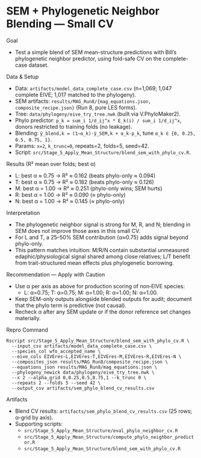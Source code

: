 # SEM + Phylogenetic Neighbor Blending — Small CV

Goal
- Test a simple blend of SEM mean-structure predictions with Bill’s phylogenetic neighbor predictor, using fold-safe CV on the complete-case dataset.

Data & Setup
- Data: `artifacts/model_data_complete_case.csv` (n=1,069; 1,047 complete EIVE; 1,017 matched to the phylogeny).
- SEM artifacts: `results/MAG_Run8/{mag_equations.json, composite_recipe.json}` (Run 8, pure LES forms).
- Tree: `data/phylogeny/eive_try_tree.nwk` (built via V.PhyloMaker2).
- Phylo predictor: `p_k = sum_i 1/d_ij^x * E_k(i) / sum_i 1/d_ij^x`, donors restricted to training folds (no leakage).
- Blending: `ŷ_blend,k = (1−α_k)·ŷ_SEM,k + α_k·p_k`, tune `α_k ∈ {0, 0.25, 0.5, 0.75, 1}`.
- Params: `x=2`, `k_trunc=0`, repeats=2, folds=5, seed=42.
- Script: `src/Stage_5_Apply_Mean_Structure/blend_sem_with_phylo_cv.R`.

Results (R² mean over folds; best α)
- L: best α ≈ 0.75 → R² ≈ 0.162 (beats phylo-only ≈ 0.094)
- T: best α ≈ 0.75 → R² ≈ 0.182 (beats phylo-only ≈ 0.126)
- M: best α = 1.00 → R² ≈ 0.251 (phylo-only wins; SEM hurts)
- R: best α = 1.00 → R² ≈ 0.090 (≈ phylo-only)
- N: best α = 1.00 → R² ≈ 0.145 (≈ phylo-only)

Interpretation
- The phylogenetic neighbor signal is strong for M, R, and N; blending in SEM does not improve those axes in this small CV.
- For L and T, a 25–50% SEM contribution (α≈0.75) adds signal beyond phylo-only.
- This pattern matches intuition: M/R/N contain substantial unmeasured edaphic/physiological signal shared among close relatives; L/T benefit from trait-structured mean effects plus phylogenetic borrowing.

Recommendation — Apply with Caution
- Use α per axis as above for production scoring of non‑EIVE species:
  - L: α=0.75; T: α=0.75; M: α=1.00; R: α=1.00; N: α=1.00.
- Keep SEM-only outputs alongside blended outputs for audit; document that the phylo term is predictive (not causal).
- Recheck α after any SEM update or if the donor reference set changes materially.

Repro Command
```
Rscript src/Stage_5_Apply_Mean_Structure/blend_sem_with_phylo_cv.R \
  --input_csv artifacts/model_data_complete_case.csv \
  --species_col wfo_accepted_name \
  --eive_cols EIVEres-L,EIVEres-T,EIVEres-M,EIVEres-R,EIVEres-N \
  --composites_json results/MAG_Run8/composite_recipe.json \
  --equations_json results/MAG_Run8/mag_equations.json \
  --phylogeny_newick data/phylogeny/eive_try_tree.nwk \
  --x 2 --alpha_grid 0,0.25,0.5,0.75,1 --k_trunc 0 \
  --repeats 2 --folds 5 --seed 42 \
  --output_csv artifacts/sem_phylo_blend_cv_results.csv
```

Artifacts
- Blend CV results: `artifacts/sem_phylo_blend_cv_results.csv` (25 rows; α-grid by axis).
- Supporting scripts:
  - `src/Stage_5_Apply_Mean_Structure/eval_phylo_neighbor_cv.R`
  - `src/Stage_5_Apply_Mean_Structure/compute_phylo_neighbor_predictor.R`
  - `src/Stage_5_Apply_Mean_Structure/blend_sem_with_phylo_cv.R`

